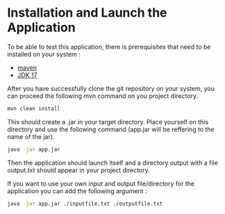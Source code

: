 # Installation and Launch the Application
To be able to test this application, there is prerequisites that need to be installed on your system :
  - [maven](https://maven.apache.org/download.cgi)
  - [JDK 17](https://www.oracle.com/java/technologies/downloads/#java17)

After you have successfully clone the git repository on your system, you can proceed the following mvn command on you project directory.

```bash
mvn clean install
```

This should create a .jar in your target directory. Place yourself on this directory and use the following command (app.jar will be reffering to the name of the jar).

```bash
java -jar app.jar 
```
Then the application should launch itself and a directory output with a file output.txt should appear in your project directory.

If you want to use your own input and output file/directory for the application you can add the following argument :

```bash
java -jar app.jar ./inputfile.txt ./outputfile.txt
```
